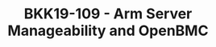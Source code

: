 ---
categories:
- bkk19
description: Arm launched the ServerReady program at TechCon18. In addition to the
  SBSA and SBBR that constitute the ServerReady specifications, Arm Server Advisory
  Committee is also working on the SBMG document that addresses the server manageability.
  This presentation focuses on the updates in this area. It is also a call for action
  to the Linaro community to participate in the development of the SBMG and enhance
  the OpenBMC project as its reference implementation. SBMG is one of the main focus
  areas of development in the ServerReady program for 2019.<br />
image:
  featured: 'true'
  path: /assets/images/featured-images/bkk19/BKK19-109.png
session_attendee_num: '44'
session_id: BKK19-109
session_room: 'Keynote Room (World Ballroom BC) '
session_slot:
  end_time: '2019-04-01 15:25:00'
  start_time: '2019-04-01 15:00:00'
session_speakers:
- speaker_bio: Dong Wei is a Standards Architect and Fellow at Arm. He is responsible
    for the ServerReady certification program and the related SBSA, SBBR, EBBR and
    SBMG standards. He is the Vice President (Chief Executive) of the UEFI Forum,
    co-chair its ACPI Spec Working Group and chair its UEFI Test Working Group. He
    chairs the PCI Firmware Working Group at the PCI SIG. He is also the vice-chair
    of the Software Working Group at the CCIX Consortium. He represents Arm at DMTF
    and OCP. Before joining Arm in 2016, he was a VP and Fellow at HP responsible
    for the system architecture definitions for PA-RISC, Itanium, x86, and RISC-V
    systems, and cofounded the UEFI technology with Intel.
  speaker_company: Arm
  speaker_image: /assets/images/speakers/bkk19/dong-wei.jpg
  speaker_location: ''
  speaker_name: Dong Wei
  speaker_position: Standards Architect and Fellow
  speaker_username: dong.wei1
session_track: Data Center
tag: session
tags:
- IoT and Embedded
- Security
title: BKK19-109 - Arm Server Manageability and OpenBMC
---